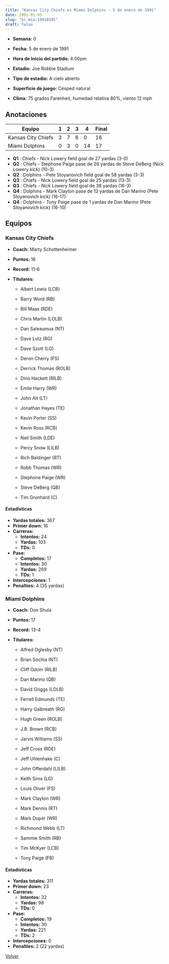 ```yaml
---
title: "Kansas City Chiefs vs Miami Dolphins - 5 de enero de 1991"
date: 1991-01-05
slug: "kc-mia-19910105"
draft: false
---
```


* **Semana:** 0
* **Fecha:** 5 de enero de 1991

* **Hora de Inicio del partido:** 4:00pm
* **Estadio:** Joe Robbie Stadium
* **Tipo de estadio:** A cielo abierto
* **Superficie de juego:** Césped natural
* **Clima:** 75 grados Farenheit, humedad relativa 80%, viento 12 mph





## Anotaciones
| Equipo | 1 | 2 | 3 | 4 | Final |
|--------|---|---|---|---|-------|
| Kansas City Chiefs  | 3 | 7 | 6 | 0  | 16 |
| Miami Dolphins  | 0 | 3 | 0 | 14  | 17 |
* **Q1** : Chiefs - Nick Lowery field goal de 27 yardas (3-0)
* **Q2** : Chiefs - Stephone Paige pase de 26 yardas de Steve DeBerg (Nick Lowery kick) (10-3)
* **Q2** : Dolphins - Pete Stoyanovich field goal de 58 yardas (3-3)
* **Q3** : Chiefs - Nick Lowery field goal de 25 yardas (13-3)
* **Q3** : Chiefs - Nick Lowery field goal de 38 yardas (16-3)
* **Q4** : Dolphins - Mark Clayton pase de 12 yardas de Dan Marino (Pete Stoyanovich kick) (16-17)
* **Q4** : Dolphins - Tony Paige pase de 1 yardas de Dan Marino (Pete Stoyanovich kick) (16-10)


## Equipos


### Kansas City Chiefs
* **Coach:** Marty Schottenheimer
* **Puntos:** 16
* **Record:** 11-6
* **Titulares:** 

  * Albert Lewis (LCB) 

  * Barry Word (RB) 

  * Bill Maas (RDE) 

  * Chris Martin (LOLB) 

  * Dan Saleaumua (NT) 

  * Dave Lutz (RG) 

  * Dave Szott (LG) 

  * Deron Cherry (FS) 

  * Derrick Thomas (ROLB) 

  * Dino Hackett (RILB) 

  * Emile Harry (WR) 

  * John Alt (LT) 

  * Jonathan Hayes (TE) 

  * Kevin Porter (SS) 

  * Kevin Ross (RCB) 

  * Neil Smith (LDE) 

  * Percy Snow (LILB) 

  * Rich Baldinger (RT) 

  * Robb Thomas (WR) 

  * Stephone Paige (WR) 

  * Steve DeBerg (QB) 

  * Tim Grunhard (C) 

#### Estadísticas
* **Yardas totales:** 367
* **Primer down:** 16
* **Carreras:**
  * **Intentos:** 24
  * **Yardas:** 103
  * **TDs:** 0
* **Pase:**
  * **Completos:** 17
  * **Intentos:** 30
  * **Yardas:** 269
  * **TDs:** 1
* **Intercepciones:** 1
* **Penalties:** 4 (35 yardas)

### Miami Dolphins
* **Coach:** Don Shula
* **Puntos:** 17
* **Record:** 13-4
* **Titulares:** 

  * Alfred Oglesby (NT) 

  * Brian Sochia (NT) 

  * Cliff Odom (RILB) 

  * Dan Marino (QB) 

  * David Griggs (LOLB) 

  * Ferrell Edmunds (TE) 

  * Harry Galbreath (RG) 

  * Hugh Green (ROLB) 

  * J.B. Brown (RCB) 

  * Jarvis Williams (SS) 

  * Jeff Cross (RDE) 

  * Jeff Uhlenhake (C) 

  * John Offerdahl (LILB) 

  * Keith Sims (LG) 

  * Louis Oliver (FS) 

  * Mark Clayton (WR) 

  * Mark Dennis (RT) 

  * Mark Duper (WR) 

  * Richmond Webb (LT) 

  * Sammie Smith (RB) 

  * Tim McKyer (LCB) 

  * Tony Paige (FB) 

#### Estadísticas
* **Yardas totales:** 311
* **Primer down:** 23
* **Carreras:**
  * **Intentos:** 32
  * **Yardas:** 98
  * **TDs:** 0
* **Pase:**
  * **Completos:** 19
  * **Intentos:** 30
  * **Yardas:** 221
  * **TDs:** 2
* **Intercepciones:** 0
* **Penalties:** 2 (22 yardas)


[Volver](/historia/1990)
